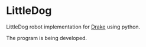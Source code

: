 # LittleDog
LittleDog robot implementation for [Drake](https://drake.mit.edu/) using python.

The program is being developed.
